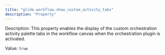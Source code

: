 ```yaml
---
title: "glide.workflow.show_custom_activity_tabs"
description: "Property"
---
```


Description: This property enables the display of the custom orchestration activity palette tabs in the workflow canvas when the orchestration plugin is activated.

Value: `true`